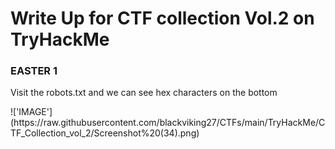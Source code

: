 <h1>Write Up for CTF collection Vol.2 on TryHackMe</h1>

<h3>EASTER 1</h3>

<p>Visit the robots.txt and we can see hex characters on the bottom</p>
!['IMAGE'](https://raw.githubusercontent.com/blackviking27/CTFs/main/TryHackMe/CTF_Collection_vol_2/Screenshot%20(34).png)
